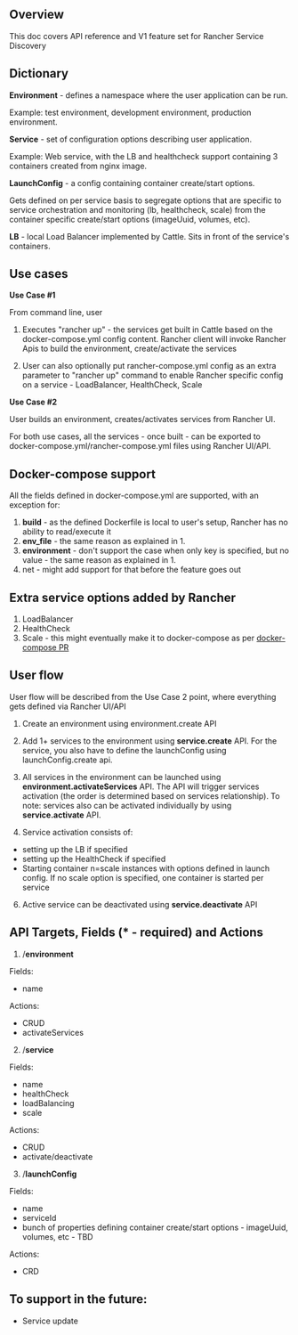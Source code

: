 Overview
--------
This doc covers API reference and V1 feature set for Rancher Service Discovery

Dictionary
----------
**Environment** - defines a namespace where the user application can be run. 

Example: test environment, development environment, production environment.

**Service** - set of configuration options describing user application.

Example: Web service, with the LB and healthcheck support containing 3 containers created from nginx image. 

**LaunchConfig** - a config containing container create/start options. 

Gets defined on per service basis to segregate options that are specific to service orchestration and monitoring (lb, healthcheck, scale) from the container specific create/start options (imageUuid, volumes, etc).

**LB** - local Load Balancer implemented by Cattle. Sits in front of the service's containers.

Use cases
-----------
**Use Case #1** 

From command line, user

1. Executes "rancher up" - the services get built in Cattle based on the docker-compose.yml config content. Rancher client will invoke Rancher Apis to build the environment, create/activate the services

2. User can also optionally put rancher-compose.yml config as an extra parameter to "rancher up" command to enable Rancher specific config on a service - LoadBalancer, HealthCheck, Scale

**Use Case #2** 

User builds an environment, creates/activates services from Rancher UI. 

For both use cases, all the services - once built - can be exported to docker-compose.yml/rancher-compose.yml files using Rancher UI/API.

Docker-compose support
----------
All the fields defined in docker-compose.yml are supported, with an exception for:

1. **build** - as the defined Dockerfile is local to user's setup, Rancher has no ability to read/execute it
2. **env_file** - the same reason as explained in 1.
3. **environment** - don't support the case when only key is specified, but no value - the same reason as explained in 1.
4. net - might add support for that before the feature goes out

Extra service options added by Rancher
----------
1. LoadBalancer
2. HealthCheck
3. Scale - this might eventually make it to docker-compose as per [docker-compose PR](https://github.com/docker/compose/pull/630)

User flow
-----------

User flow will be described from the Use Case 2 point, where everything gets defined via Rancher UI/API

1. Create an environment using environment.create API

2. Add 1+ services to the environment using **service.create** API. For the service, you also have to define the launchConfig using launchConfig.create api. 

3. All services in the environment can be launched using **environment.activateServices** API. The API will trigger services activation (the order is determined based on services relationship). To note: services also can be activated individually by using **service.activate** API.

5. Service activation consists of:

* setting up the LB if specified
* setting up the HealthCheck if specified
* Starting container n=scale instances with options defined in launch config. If no scale option is specified, one container is started per service

6. Active service can be deactivated using **service.deactivate** API

API Targets, Fields (* - required) and Actions
----------
1) /**environment** 

Fields:
* name

Actions:
* CRUD
* activateServices

2) /**service** 

Fields:
* name
* healthCheck
* loadBalancing
* scale

Actions:
* CRUD
* activate/deactivate

3) /**launchConfig** 

Fields:
* name
* serviceId
* bunch of properties defining container create/start options - imageUuid, volumes, etc - TBD

Actions:
* CRD


To support in the future:
-----------
* Service update
